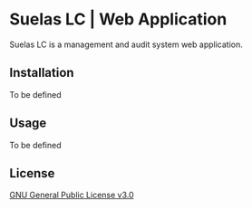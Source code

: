 # Suelas LC | Web Application

Suelas LC is a management and audit system web application.

## Installation

To be defined

## Usage

To be defined

## License
[GNU General Public License v3.0](https://choosealicense.com/licenses/gpl-3.0/)